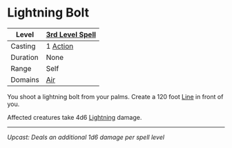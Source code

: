 # Lightning Bolt

| Level    | [3rd Level Spell](3rd%20Level%20Spells.md)          |
| -------- | --------------------------------------------------- |
| Casting  | 1 [Action](../../../../Game%20Procedures/Action.md) |
| Duration | None                                                |
| Range    | Self                                                |
| Domains  | [Air](../../../Spell%20Domains/Air.md)              |

You shoot a lightning bolt from your palms. Create a 120 foot [Line](../../Areas%20of%20Effect/Line.md) in front of you.

Affected creatures take 4d6 [Lightning](../../../../Damage%20Types/Lightning.md) damage.

---
*Upcast: Deals an additional 1d6 damage per spell level*

